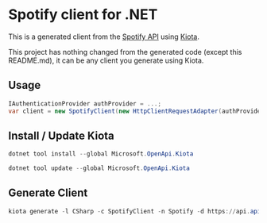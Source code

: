 ﻿# Spotify client for .NET

This is a generated client from the [Spotify API](https://developer.spotify.com/documentation/web-api/reference/) using [Kiota](https://learn.microsoft.com/en-us/openapi/kiota/overview?wt.mc_id=SEC-MVP-5004985_).

This project has nothing changed from the generated code (except this README.md), it can be any client you generate using Kiota.

## Usage

```csharp
IAuthenticationProvider authProvider = ...;
var client = new SpotifyClient(new HttpClientRequestAdapter(authProvider));
```

## Install / Update Kiota

```PowerShell
dotnet tool install --global Microsoft.OpenApi.Kiota
```

```PowerShell
dotnet tool update --global Microsoft.OpenApi.Kiota
```

## Generate Client

```PowerShell
kiota generate -l CSharp -c SpotifyClient -n Spotify -d https://api.apis.guru/v2/specs/spotify.com/1.0.0/openapi.json -o ./ --deserializer Microsoft.Kiota.Serialization.Json.JsonParseNodeFactory --serializer Microsoft.Kiota.Serialization.Json.JsonSerializationWriterFactory
```

